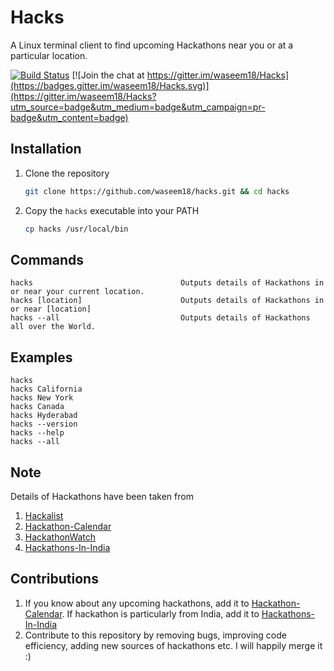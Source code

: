 Hacks
============
A Linux terminal client to find upcoming Hackathons near you or at a particular location.

[![Build Status](https://travis-ci.org/waseem18/Hacks.svg?branch=master)](https://travis-ci.org/waseem18/Hacks)
[![Join the chat at https://gitter.im/waseem18/Hacks](https://badges.gitter.im/waseem18/Hacks.svg)](https://gitter.im/waseem18/Hacks?utm_source=badge&utm_medium=badge&utm_campaign=pr-badge&utm_content=badge)

Installation
--------------
1. Clone the repository
    ```sh
    git clone https://github.com/waseem18/hacks.git && cd hacks
    ```

2. Copy the `hacks` executable into your PATH
    ```sh
    cp hacks /usr/local/bin
    ```

Commands
--------
```
hacks                                 Outputs details of Hackathons in or near your current location.
hacks [location]                      Outputs details of Hackathons in or near [location]
hacks --all                           Outputs details of Hackathons all over the World.
```
Examples
--------
```
hacks
hacks California
hacks New York
hacks Canada
hacks Hyderabad
hacks --version
hacks --help
hacks --all
```

Note
--------
Details of Hackathons have been taken from

1. [Hackalist](http://www.hackalist.org)
2. [Hackathon-Calendar](https://github.com/japacible/Hackathon-Calendar)
3. [HackathonWatch](http://www.hackathonwatch.com)
4. [Hackathons-In-India](https://github.com/waseem18/Hackathons-In-India)



Contributions
---------------
1. If you know about any upcoming hackathons, add it to [Hackathon-Calendar](https://github.com/japacible/Hackathon-Calendar). If hackathon is particularly from India, add it to [Hackathons-In-India](https://github.com/waseem18/Hackathons-In-India)
2. Contribute to this repository by removing bugs, improving code efficiency, adding new sources of hackathons etc. I will happily merge it :)
